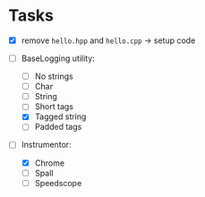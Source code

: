 # Tasks

- [x] remove `hello.hpp` and `hello.cpp` -> setup code

- [ ] BaseLogging utility:

  - [ ] No strings
  - [ ] Char
  - [ ] String
  - [ ] Short tags
  - [x] Tagged string
  - [ ] Padded tags

- [ ] Instrumentor:

  - [x] Chrome
  - [ ] Spall
  - [ ] Speedscope
